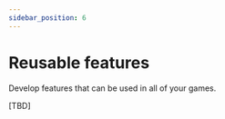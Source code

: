 ```yaml
---
sidebar_position: 6
---
```


# Reusable features

Develop features that can be used in all of your games.

[TBD]